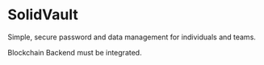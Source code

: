 # SolidVault

Simple, secure password and data management for individuals and
teams.

Blockchain Backend must be integrated. 
